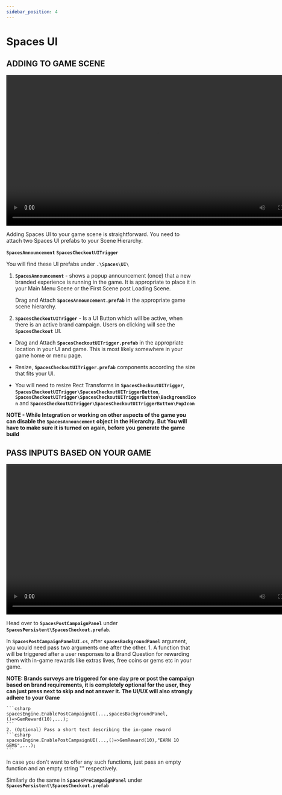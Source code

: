 ```yaml
---
sidebar_position: 4
---
```


# Spaces UI

## ADDING TO GAME SCENE
<video controls width="800">
  <source src="https://gamespaces.store/spaces-docs-videos/TrashCat-Doc-Demo-Video18.mp4" type="video/mp4" />
  Your browser does not support the video tag.
</video>


Adding Spaces UI to your game scene is straightforward. You need to attach two Spaces UI prefabs to your Scene Hierarchy. 

**```SpacesAnnouncement```**
**```SpacesCheckoutUITrigger```**

You will find these UI prefabs under **```.\Spaces\UI\```**

1. **```SpacesAnnouncement```** - shows a popup announcement (once) that a new branded experience is running in the game. It is appropriate to place it in your Main Menu Scene or the First Scene post Loading Scene.

    Drag and Attach **```SpacesAnnouncement.prefab```** in the appropriate game scene hierarchy.

2. **```SpacesCheckoutUITrigger```** -  Is a UI Button which will be active, when there is an active brand campaign. Users on clicking will see the **```SpacesCheckout```** UI.

- Drag and Attach **```SpacesCheckoutUITrigger.prefab```** in the appropriate location in your UI and game. This is most likely somewhere in your game home or menu page.

- Resize, **```SpacesCheckoutUITrigger.prefab```**  components according the size that fits your UI. 
    
- You will need to resize Rect Transforms in **```SpacesCheckoutUITrigger```**, **```SpacesCheckoutUITrigger\SpacesCheckoutUITriggerButton```**, **```SpacesCheckoutUITrigger\SpacesCheckoutUITriggerButton\BackgroundIcon```** and **```SpacesCheckoutUITrigger\SpacesCheckoutUITriggerButton\PopIcon```**



**NOTE - While Integration or working on other aspects of the game you can disable the ```SpacesAnnouncement``` object in the Hierarchy. But You will have to make sure it is turned on again, before you generate the game build**

## PASS INPUTS BASED ON YOUR GAME
<video controls width="800">
  <source src="https://gamespaces.store/spaces-docs-videos/TrashCat-Doc-Demo-Video19.mp4" type="video/mp4" />
  Your browser does not support the video tag.
</video>


Head over to **```SpacesPostCampaignPanel```** under **```SpacesPersistent\SpacesCheckout.prefab```**. 

In **```SpacesPostCampaignPanelUI.cs```**, after **```spacesBackgroundPanel```** argument,  you would need pass two arguments one after the other.
    1. A function that will be triggered after a user responses to a Brand Question for rewarding them with in-game rewards like extras lives, free coins or gems etc in your game. 
    
**NOTE: Brands surveys are triggered for one day pre or post the campaign based on brand requirements, it is completely optional for the user, they can just press next to skip and not answer it. The UI/UX will also strongly adhere to your Game**

    ```csharp
    spacesEngine.EnablePostCampaignUI(...,spacesBackgroundPanel,()=>GemReward(10),...);
    ``` 
    2. (Optional) Pass a short text describing the in-game reward
    ```csharp
    spacesEngine.EnablePostCampaignUI(...,()=>GemReward(10),"EARN 10 GEMS",...);
    ```
In case you don't want to offer any such functions, just pass an empty function and an empty string "" respectively.





Similarly do the same in **```SpacesPreCampaignPanel```** under **```SpacesPersistent\SpacesCheckout.prefab```**